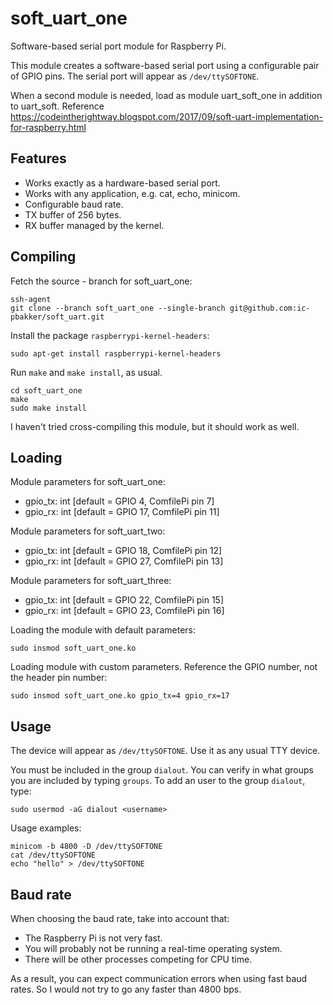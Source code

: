 # soft_uart_one

Software-based serial port module for Raspberry Pi.

This module creates a software-based serial port using a configurable pair of GPIO pins. The serial port will appear as `/dev/ttySOFTONE`.

When a second module is needed, load as module uart_soft_one in addition to uart_soft. Reference https://codeintherightway.blogspot.com/2017/09/soft-uart-implementation-for-raspberry.html

## Features

* Works exactly as a hardware-based serial port.
* Works with any application, e.g. cat, echo, minicom.
* Configurable baud rate.
* TX buffer of 256 bytes.
* RX buffer managed by the kernel.


## Compiling

Fetch the source - branch for soft_uart_one:
```
ssh-agent
git clone --branch soft_uart_one --single-branch git@github.com:ic-pbakker/soft_uart.git
```

Install the package `raspberrypi-kernel-headers`:
```
sudo apt-get install raspberrypi-kernel-headers
```

Run `make` and `make install`, as usual.
```
cd soft_uart_one
make
sudo make install
```

I haven't tried cross-compiling this module, but it should work as well.


## Loading

Module parameters for soft_uart_one:

* gpio_tx: int [default = GPIO 4, ComfilePi pin 7]
* gpio_rx: int [default = GPIO 17, ComfilePi pin 11]

Module parameters for soft_uart_two:

* gpio_tx: int [default = GPIO 18, ComfilePi pin 12]
* gpio_rx: int [default = GPIO 27, ComfilePi pin 13]

Module parameters for soft_uart_three:

* gpio_tx: int [default = GPIO 22, ComfilePi pin 15]
* gpio_rx: int [default = GPIO 23, ComfilePi pin 16]


Loading the module with default parameters:
```
sudo insmod soft_uart_one.ko
```

Loading module with custom parameters. Reference the GPIO number, not the header pin number:
```
sudo insmod soft_uart_one.ko gpio_tx=4 gpio_rx=17
```


## Usage

The device will appear as `/dev/ttySOFTONE`. Use it as any usual TTY device.

You must be included in the group `dialout`. You can verify in what groups you are included by typing `groups`. To add an user to the group `dialout`, type:
```
sudo usermod -aG dialout <username>
```

Usage examples:
```
minicom -b 4800 -D /dev/ttySOFTONE
cat /dev/ttySOFTONE
echo "hello" > /dev/ttySOFTONE
```

## Baud rate

When choosing the baud rate, take into account that:
* The Raspberry Pi is not very fast.
* You will probably not be running a real-time operating system.
* There will be other processes competing for CPU time.

As a result, you can expect communication errors when using fast baud rates. So I would not try to go any faster than 4800 bps.
